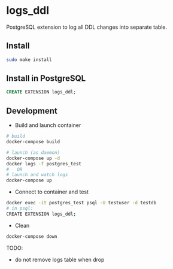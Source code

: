 logs_ddl
========

PostgreSQL extension to log all DDL changes into separate table.

Install
-------
```sh
sudo make install
```

Install in PostgreSQL
---------------------
```sql
CREATE EXTENSION logs_ddl;
```

Development
-----------
- Build and launch container
```sh
# build
docker-compose build

# launch (as daemon)
docker-compose up -d
docker logs -f postgres_test
#   OR
# launch and watch logs
docker-compose up
```
- Connect to container and test
```sh
docker exec -it postgres_test psql -U testuser -d testdb
# in psql:
CREATE EXTENSION logs_ddl;
```
- Clean
```sh
docker-compose down
```


TODO:
- do not remove logs table when drop